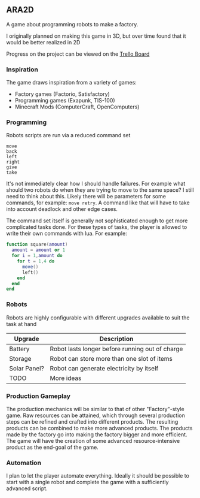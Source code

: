 ## ARA2D
A game about programming robots to make a factory.

I originally planned on making this game in 3D, but over time found that it would be better realized in 2D

Progress on the project can be viewed on the [Trello Board](https://trello.com/b/p6UpTeuF/ara2d)

### Inspiration
The game draws inspiration from a variety of games:
+ Factory games (Factorio, Satisfactory)
+ Programming games (Exapunk, TIS-100)
+ Minecraft Mods (ComputerCraft, OpenComputers)

### Programming
Robots scripts are run via a reduced command set
```
move
back
left
right
give
take
```
It's not immediately clear how I should handle failures. For example what should two robots do when they are trying to move to the same space? I still need to think about this. Likely there will be parameters for some commands, for example: `move retry`. A command like that will have to take into account deadlock and other edge cases.

The command set itself is generally not sophisticated enough to get more complicated tasks done. For these types of tasks, the player is allowed to write their own commands with lua.
For example:
```lua
function square(amount)
  amount = amount or 1
  for i = 1,amount do
    for t = 1,4 do
      move()
      left()
    end
  end
end
```

### Robots
Robots are highly configurable with different upgrades available to suit the task at hand

| Upgrade     | Description                                    |
|-------------|------------------------------------------------|
| Battery     | Robot lasts longer before running out of charge|
| Storage     | Robot can store more than one slot of items    |
| Solar Panel?| Robot can generate electricity by itself       |
| TODO        | More ideas                                     |

### Production Gameplay
The production mechanics will be similar to that of other "Factory"-style game. Raw resources can be attained, which through several production steps can be refined and crafted into different products. The resulting products can be combined to make more advanced products. The products made by the factory go into making the factory bigger and more efficient. The game will have the creation of some advanced resource-intensive product as the end-goal of the game.

### Automation
I plan to let the player automate everything. Ideally it should be possible to start with a single robot and complete the game with a sufficiently advanced script.
